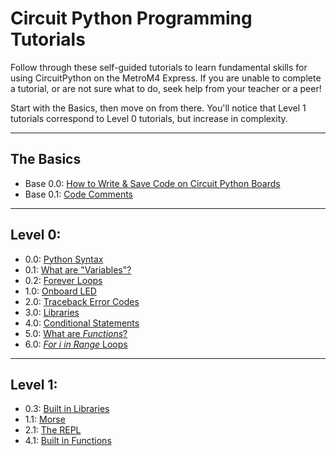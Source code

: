# Circuit Python Programming Tutorials
Follow through these self-guided tutorials to learn fundamental skills for using CircuitPython on the MetroM4 Express. If you are unable to complete a tutorial, or are not sure what to do, seek help from your teacher or a peer! 

Start with the Basics, then move on from there. You'll notice that Level 1 tutorials correspond to Level 0 tutorials, but increase in complexity. 

***

## The Basics
* Base 0.0: [How to Write & Save Code on Circuit Python Boards](programming_tutorials/circuit_python_basics/python_basics.md)
* Base 0.1: [Code Comments](how_to_comment_code/comments.md)

***

## Level 0:
* 0.0: [Python Syntax](https://sites.google.com/view/circuitpython/tutorials/set-up/hello-python)
* 0.1: [What are "Variables"?](programming_tutorials/variables/variables.md)
* 0.2: [Forever Loops](programming_tutorials/while_true/while_true.md)
* 1.0: [Onboard LED](programming_tutorials/digital_io/digital_io.md)
* 2.0: [Traceback Error Codes](https://learn.adafruit.com/welcome-to-circuitpython/interacting-with-the-serial-console)
* 3.0: [Libraries](programming_tutorials/libraries/Libraries.md)
* 4.0: [Conditional Statements](programming_tutorials/Selection_statements/conditonals1.md)
* 5.0: [What are *Functions*?](https://sites.google.com/view/circuitpython/tutorials/blinking-led/libraries-and-functions)
* 6.0: [*For i in Range* Loops](programming_tutorials/for_range_loop/for_range.md)

***

## Level 1:
* 0.3: [Built in Libraries](https://sites.google.com/view/circuitpython/tutorials/blinking-led/libraries-and-functions)
* 1.1: [Morse](programming_tutorials/SOS_Blinking_LED/morse.md)
* 2.1: [The REPL](https://learn.adafruit.com/welcome-to-circuitpython/the-repl)
* 4.1: [Built in Functions](programming_tutorials/Built_In_Functions_Practices/built_in_functions.md)